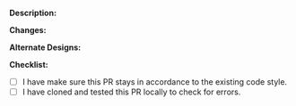 **Description:**
<!-- Create a description of the change, if applicable mention a related issue using the '#' character. -->

**Changes:**
<!--
Make a list of all the changes you have made and why you have made them:

- Change 1...
- Change 2...
- Etc.
-->

**Alternate Designs:**
<!-- List any alternatives you might have considered and why you picked this one. -->

**Checklist:**

- [ ] I have make sure this PR stays in accordance to the existing code style.
- [ ] I have cloned and tested this PR locally to check for errors.

